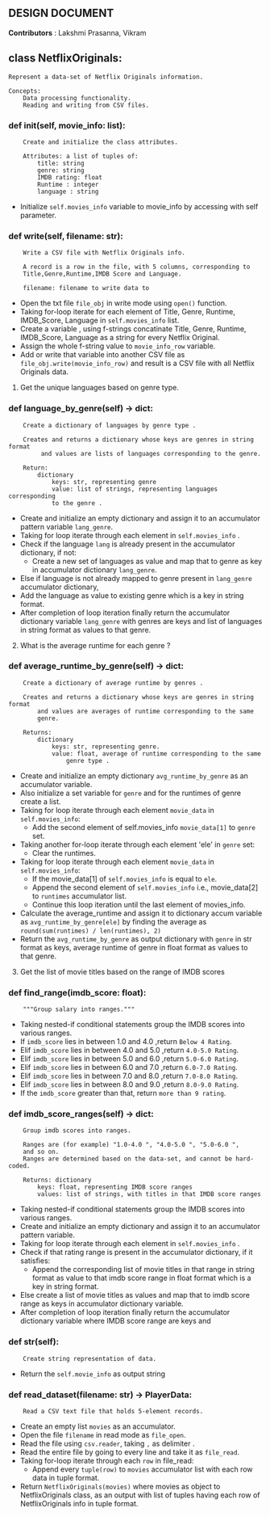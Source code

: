 

## DESIGN DOCUMENT

**Contributors** : Lakshmi Prasanna, Vikram

## class NetflixOriginals:
    
    Represent a data-set of Netflix Originals information.

    Concepts:
        Data processing functionality.
        Reading and writing from CSV files.
    

### def __init__(self, movie_info: list):
       
        Create and initialize the class attributes.

        Attributes: a list of tuples of:
            title: string
            genre: string
            IMDB rating: float
            Runtime : integer
            language : string

* Initialize `self.movies_info` variable to movie_info by accessing with self parameter.        

### def write(self, filename: str):
       
        Write a CSV file with Netflix Originals info.

        A record is a row in the file, with 5 columns, corresponding to
        Title,Genre,Runtime,IMDB Score and Language.

        filename: filename to write data to

* Open the txt file `file_obj` in write mode using `open()` function.
* Taking for-loop iterate for each element of Title, Genre, Runtime, IMDB_Score, Language in `self.movies_info` list.
* Create a variable , using f-strings concatinate Title, Genre, Runtime, IMDB_Score, Language
  as a string for every Netflix Original.
* Assign the whole f-string value to `movie_info_row` variable.
* Add or write that variable into another CSV file as `file_obj.write(movie_info_row)` and result is a CSV file with all Netflix Originals data.
  
1. Get the unique languages based on genre type.
### def language_by_genre(self) -> dict:
        
        Create a dictionary of languages by genre type .

        Creates and returns a dictionary whose keys are genres in string format
             and values are lists of languages corresponding to the genre.

        Return:
            dictionary
                keys: str, representing genre
                value: list of strings, representing languages corresponding
                to the genre .


* Create and initialize an empty dictionary and assign it to an accumulator pattern variable `lang_genre`.
* Taking for loop iterate through each element in `self.movies_info` .
 * Check if the language `lang` is already present in the accumulator dictionary, if not:
   * Create a new set of languages as value and map that to genre as key in accumulator dictionary `lang_genre`.
 * Else if language is not already mapped to genre present in `lang_genre` accumulator dictionary,
 * Add the language as value to existing genre which is a key in string format.
* After completion of loop iteration finally return the accumulator dictionary variable `lang_genre`  with genres are keys and 
list of languages in string format as values to that genre.

2. What is the average runtime for each genre ? 
 
### def average_runtime_by_genre(self) -> dict:
        
        Create a dictionary of average runtime by genres .

        Creates and returns a dictionary whose keys are genres in string format
            and values are averages of runtime corresponding to the same
            genre.

        Returns:
            dictionary
                keys: str, representing genre.
                value: float, average of runtime corresponding to the same
                    genre type .

* Create and initialize an empty dictionary `avg_runtime_by_genre` as an accumulator variable.
* Also initialize a set variable for `genre` and for the runtimes of genre create a list.
* Taking for loop iterate through each element `movie_data` in `self.movies_info`:
  * Add the second element of self.movies_info `movie_data[1]` to `genre` set.
* Taking another for-loop iterate through each element 'ele' in `genre` set:
  * Clear the runtimes.
* Taking for loop iterate through each element `movie_data` in `self.movies_info`:
  * If the movie_data[1] of `self.movies_info` is equal to `ele`.
  * Append the second element of `self.movies_info` i.e., movie_data[2] to `runtimes` accumulator list.
  * Continue this loop iteration until the last element of movies_info.
* Calculate the average_runtime and assign it to dictionary accum variable as `avg_runtime_by_genre[ele]` by finding the average as `round(sum(runtimes) / len(runtimes), 2)`
* Return the `avg_runtime_by_genre` as output dictionary with `genre` in str format as keys, average runtime of genre in float format as values to that genre.

3. Get the list of movie titles based on the range of IMDB scores
 ### def find_range(imdb_score: float):
        """Group salary into ranges."""
* Taking nested-if conditional statements group the IMDB scores into various ranges.
* If `imdb_score` lies in between 1.0 and 4.0 ,return `Below 4 Rating`.
* Elif `imdb_score` lies in between 4.0 and 5.0 ,return `4.0-5.0 Rating`.
* Elif `imdb_score` lies in between 5.0 and 6.0 ,return `5.0-6.0 Rating`.
* Elif `imdb_score` lies in between 6.0 and 7.0 ,return `6.0-7.0 Rating`.
* Elif `imdb_score` lies in between 7.0 and 8.0 ,return `7.0-8.0 Rating`.
* Elif `imdb_score` lies in between 8.0 and 9.0 ,return `8.0-9.0 Rating`.
* If the `imdb_score` greater than that, return `more than 9 rating`.

### def imdb_score_ranges(self) -> dict:

        
        Group imdb scores into ranges.

        Ranges are (for example) "1.0-4.0 ", "4.0-5.0 ", "5.0-6.0 ",
        and so on.
        Ranges are determined based on the data-set, and cannot be hard-coded.

        Returns: dictionary
            keys: float, representing IMDB score ranges
            values: list of strings, with titles in that IMDB score ranges

* Taking nested-if conditional statements group the IMDB scores into various ranges.
* Create and initialize an empty dictionary and assign it to an accumulator pattern variable.
* Taking for loop iterate through each element in `self.movies_info` .
 * Check if that rating range is present in the accumulator dictionary, if it satisfies:
   * Append the corresponding list of movie titles in that range in string format as value
    to that imdb score range in float format which is a key in string format.
 * Else create a list of movie titles as values and map that to imdb score range as keys in accumulator dictionary variable.
* After completion of loop iteration finally return the accumulator dictionary variable where IMDB score range are keys and 

### def str(self):
        Create string representation of data.
* Return the `self.movie_info` as output string

### def read_dataset(filename: str) -> PlayerData:
        Read a CSV text file that holds 5-element records.

* Create an empty list `movies` as an accumulator.
* Open the file `filename` in read mode as `file_open`.
* Read the file using `csv.reader`, taking `,` as delimiter . 
* Read the entire file by going to every line and take it as `file_read`.
* Taking for-loop iterate through each `row` in file_read:
  * Append every `tuple(row)` to `movies` accumulator list with each row data in tuple format.
* Return `NetflixOriginals(movies)` where movies as object to NetflixOriginals class, as an output
with list of tuples having each row of NetflixOriginals info in tuple format.
